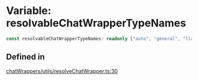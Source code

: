 # Variable: resolvableChatWrapperTypeNames

```ts
const resolvableChatWrapperTypeNames: readonly ["auto", "general", "llama3.1", "llama3", "llama2Chat", "mistral", "alpacaChat", "functionary", "chatML", "falconChat", "gemma", "template", "jinjaTemplate"];
```

## Defined in

[chatWrappers/utils/resolveChatWrapper.ts:30](https://github.com/withcatai/node-llama-cpp/blob/6405ee945e792651123189aae2612212095765b6/src/chatWrappers/utils/resolveChatWrapper.ts#L30)
